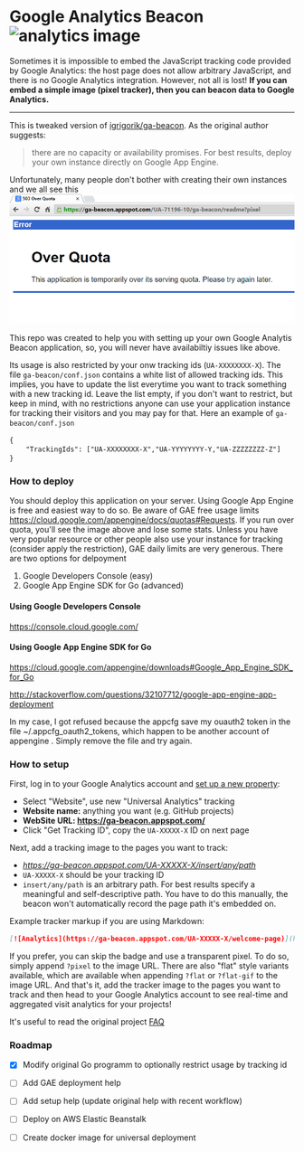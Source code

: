 # Google Analytics Beacon ![analytics image](https://raw.githubusercontent.com/igrigorik/ga-beacon/master/static/badge-flat.gif "Analytics Image - Flat")

Sometimes it is impossible to embed the JavaScript tracking code provided by Google Analytics: the host page does not allow arbitrary JavaScript, and there is no Google Analytics integration. However, not all is lost! **If you can embed a simple image (pixel tracker), then you can beacon data to Google Analytics.**

---------------
This is tweaked version of [igrigorik/ga-beacon](https://github.com/igrigorik/ga-beacon).
As the original author suggests:
>there are no capacity or availability promises. For best results, deploy your own instance directly on Google App Engine.

Unfortunately, many people don't bother with creating  their own instances and we all see this
![over quota image](https://github.com/vitr/vitr.github.io/blob/master/_drafts/Image%201.png?raw=true "Over Quota")

This repo was created to help you with setting up your own Google Analytis Beacon application, so, you will never have availabiltiy issues like above.

Its usage is also restricted by your onw tracking ids (`UA-XXXXXXXX-X`). The file `ga-beacon/conf.json` contains a white list of allowed tracking ids. This implies, you have to update the list everytime you want to track something with a new tracking id. Leave the list empty, if you don't want to restrict, but keep in mind, with no restrictions anyone can use your application instance for tracking their visitors and you may pay for that. Here an example of `ga-beacon/conf.json`

    {
        "TrackingIds": ["UA-XXXXXXXX-X","UA-YYYYYYYY-Y,"UA-ZZZZZZZZ-Z"]
    }



### How to deploy
You should deploy this application on your server. Using Google App Engine is free and easiest way to do so. Be aware of GAE free usage limits https://cloud.google.com/appengine/docs/quotas#Requests. If you run over quota, you'll see the image above and lose some stats. Unless you have very popular resource or other people also use your instance for tracking (consider apply the restriction), GAE daily limits are very generous. There are two options for delpoyment

1. Google Developers Console (easy)
2. Google App Engine SDK for Go (advanced)

#### Using Google Developers Console 
https://console.cloud.google.com/

#### Using Google App Engine SDK for Go
https://cloud.google.com/appengine/downloads#Google_App_Engine_SDK_for_Go


http://stackoverflow.com/questions/32107712/google-app-engine-app-deployment

In my case, I got refused because the appcfg save my ouauth2 token in the file ~/.appcfg_oauth2_tokens, which happen to be another account of appengine . Simply remove the file and try again.

### How to setup

First, log in to your Google Analytics account and [set up a new property](https://support.google.com/analytics/answer/1042508?hl=en):

* Select "Website", use new "Universal Analytics" tracking
* **Website name:** anything you want (e.g. GitHub projects)
* **WebSite URL: https://ga-beacon.appspot.com/**
* Click "Get Tracking ID", copy the `UA-XXXXX-X` ID on next page

Next, add a tracking image to the pages you want to track:

* _https://ga-beacon.appspot.com/UA-XXXXX-X/insert/any/path_
* `UA-XXXXX-X` should be your tracking ID
* `insert/any/path` is an arbitrary path. For best results specify a meaningful and self-descriptive path. You have to do this manually, the beacon won't automatically record the page path it's embedded on.

Example tracker markup if you are using Markdown:

```markdown
[![Analytics](https://ga-beacon.appspot.com/UA-XXXXX-X/welcome-page)](https://github.com/igrigorik/ga-beacon)
```


If you prefer, you can skip the badge and use a transparent pixel. To do so, simply append `?pixel` to the image URL. There are also "flat" style variants available, which are available when appending `?flat` or `?flat-gif` to the image URL. And that's it, add the tracker image to the pages you want to track and then head to your Google Analytics account to see real-time and aggregated visit analytics for your projects!

It's useful to read the original project [FAQ](https://github.com/igrigorik/ga-beacon#faq)

### Roadmap

- [x] Modify original Go programm to optionally restrict usage by tracking id
- [ ] Add GAE deployment help
- [ ] Add setup help (update original help with recent workflow)
- [ ] Deploy on AWS Elastic Beanstalk
- [ ] Create docker image for universal deployment


